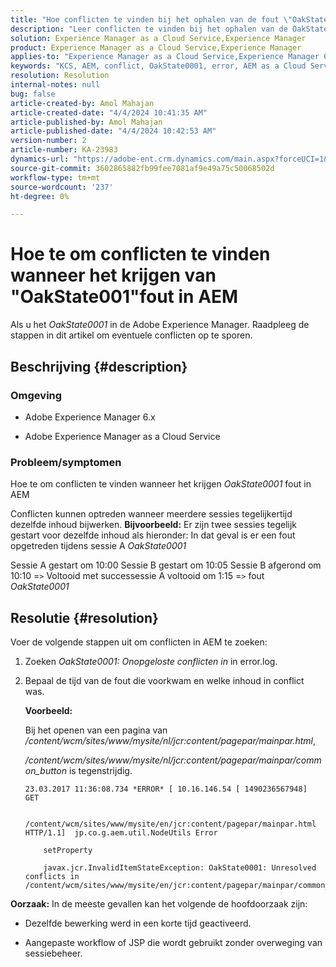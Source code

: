 ```yaml
---
title: "Hoe conflicten te vinden bij het ophalen van de fout \"OakState0001\" in AEM"
description: "Leer conflicten te vinden bij het ophalen van de OakState001-fout in Adobe Experience Manager."
solution: Experience Manager as a Cloud Service,Experience Manager
product: Experience Manager as a Cloud Service,Experience Manager
applies-to: "Experience Manager as a Cloud Service,Experience Manager 6.5"
keywords: "KCS, AEM, conflict, OakState0001, error, AEM as a Cloud Service"
resolution: Resolution
internal-notes: null
bug: false
article-created-by: Amol Mahajan
article-created-date: "4/4/2024 10:41:35 AM"
article-published-by: Amol Mahajan
article-published-date: "4/4/2024 10:42:53 AM"
version-number: 2
article-number: KA-23983
dynamics-url: "https://adobe-ent.crm.dynamics.com/main.aspx?forceUCI=1&pagetype=entityrecord&etn=knowledgearticle&id=4af493e6-6ff2-ee11-904c-6045bd006268"
source-git-commit: 3602865882fb99fee7081af9e49a75c50068502d
workflow-type: tm+mt
source-wordcount: '237'
ht-degree: 0%

---
```


# Hoe te om conflicten te vinden wanneer het krijgen van &quot;OakState001&quot;fout in AEM


Als u het *OakState0001* in de Adobe Experience Manager. Raadpleeg de stappen in dit artikel om eventuele conflicten op te sporen.

## Beschrijving {#description}


### <b>Omgeving</b>

- Adobe Experience Manager 6.x


- Adobe Experience Manager as a Cloud Service




### <b>Probleem/symptomen</b>

Hoe te om conflicten te vinden wanneer het krijgen *OakState0001* fout in AEM

Conflicten kunnen optreden wanneer meerdere sessies tegelijkertijd dezelfde inhoud bijwerken.
<b>Bijvoorbeeld:</b>
Er zijn twee sessies tegelijk gestart voor dezelfde inhoud als hieronder: In dat geval is er een fout opgetreden tijdens sessie A *OakState0001*

Sessie A gestart om 10:00 Sessie B gestart om 10:05 Sessie B afgerond om 10:10 =`>`  Voltooid met successessie A voltooid om 1:15 =`>`  fout *OakState0001*


## Resolutie {#resolution}


Voer de volgende stappen uit om conflicten in AEM te zoeken:

1. Zoeken *OakState0001: Onopgeloste conflicten in* in error.log.


2. Bepaal de tijd van de fout die voorkwam en welke inhoud in conflict was.

   <b>Voorbeeld:</b>



   Bij het openen van een pagina van */content/wcm/sites/www/mysite/nl/jcr:content/pagepar/mainpar.html*,



   */content/wcm/sites/www/mysite/nl/jcr:content/pagepar/mainpar/common_button* is tegenstrijdig.


   ```
   23.03.2017 11:36:08.734 *ERROR* [ 10.16.146.54 [ 1490236567948]  GET
   
       /content/wcm/sites/www/mysite/en/jcr:content/pagepar/mainpar.html HTTP/1.1]  jp.co.g.aem.util.NodeUtils Error
   
       setProperty
   
       javax.jcr.InvalidItemStateException: OakState0001: Unresolved conflicts in /content/wcm/sites/www/mysite/en/jcr:content/pagepar/mainpar/common_button
   ```



<b>Oorzaak:</b>
In de meeste gevallen kan het volgende de hoofdoorzaak zijn:

- Dezelfde bewerking werd in een korte tijd geactiveerd.


- Aangepaste workflow of JSP die wordt gebruikt zonder overweging van sessiebeheer.

